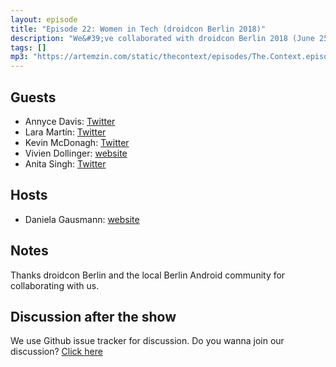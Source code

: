 ```yaml
---
layout: episode
title: "Episode 22: Women in Tech (droidcon Berlin 2018)"
description: "We&#39;ve collaborated with droidcon Berlin 2018 (June 25) where Hannes was speaking about MVI, and they&#39;ve recorded panel discussions for us and allowed us to publish them with our commentary."
tags: []
mp3: "https://artemzin.com/static/thecontext/episodes/The.Context.episode.22.mp3"
---
```


## Guests

* Annyce Davis: [Twitter](https://twitter.com/brwngrldev)
* Lara Martín: [Twitter](https://twitter.com/lariki)
* Kevin McDonagh: [Twitter](https://twitter.com/kevinmcdonagh)
* Vivien Dollinger: [website](https://www.linkedin.com/in/vivien-dollinger)
* Anita Singh: [Twitter](https://twitter.com/anitas3791)

## Hosts

* Daniela Gausmann: [website](https://de.linkedin.com/in/daniela-gausmann)

## Notes

Thanks droidcon Berlin and the local Berlin Android community for collaborating with us.

## Discussion after the show
We use Github issue tracker for discussion. Do you wanna join our discussion? [Click here](https://github.com/artem-zinnatullin/TheContext-Podcast/issues/101)